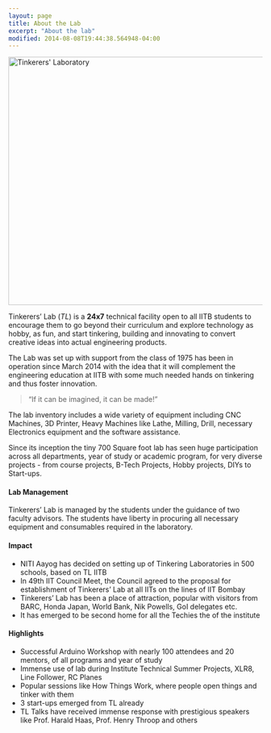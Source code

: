 ```yaml
---
layout: page
title: About the Lab
excerpt: "About the lab"
modified: 2014-08-08T19:44:38.564948-04:00
---
```


<img align="middle" src="{{ site.url }}/images/about_lab.JPG" alt="Tinkerers' Laboratory" height="492" width="800">

Tinkerers’ Lab (*TL*)  is a **24x7** technical facility open to all IITB students to encourage them to go beyond their curriculum and explore technology as hobby, as fun, and start tinkering, building and innovating to convert creative ideas into actual engineering products.

The Lab was set up with support from the class of 1975 has been in operation since March 2014 with the idea that it will complement the engineering education at IITB with some much needed hands on tinkering and thus foster innovation.

>“If it can be imagined, it can be made!”

The lab inventory includes a wide variety of equipment including CNC Machines, 3D Printer, Heavy Machines like Lathe, Milling, Drill, necessary Electronics equipment and the software assistance.
   
Since its inception the tiny 700 Square foot lab has seen huge participation across all departments, year of study or academic program, for very diverse projects - from course projects, B-Tech Projects, Hobby projects, DIYs to Start-ups.

#### Lab Management

Tinkerers’ Lab is managed by the students under the guidance of two faculty advisors. The students have liberty in procuring all necessary equipment and consumables required in the laboratory.

#### Impact

- NITI Aayog has decided on setting up of Tinkering Laboratories in 500 schools, based on TL IITB
- In 49th IIT Council Meet, the Council agreed to the proposal for establishment of Tinkerers’ Lab at all IITs on the lines of IIT Bombay
- Tinkerers’ Lab has been a place of attraction, popular with visitors from BARC, Honda Japan, World Bank, Nik Powells, GoI delegates etc.
- It has emerged to be second home for all the Techies the of the institute

#### Highlights

- Successful Arduino Workshop with nearly 100 attendees and 20 mentors, of all programs and year of study
- Immense use of lab during Institute Technical Summer Projects, XLR8, Line Follower, RC Planes
- Popular sessions like How Things Work, where people open things and tinker with them
- 3 start-ups emerged from TL already
- TL Talks have received immense response with prestigious speakers like Prof. Harald Haas, Prof. Henry Throop and others
